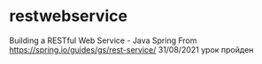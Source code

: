 # restwebservice
Building a RESTful Web Service - Java Spring
From https://spring.io/guides/gs/rest-service/
31/08/2021 урок пройден
